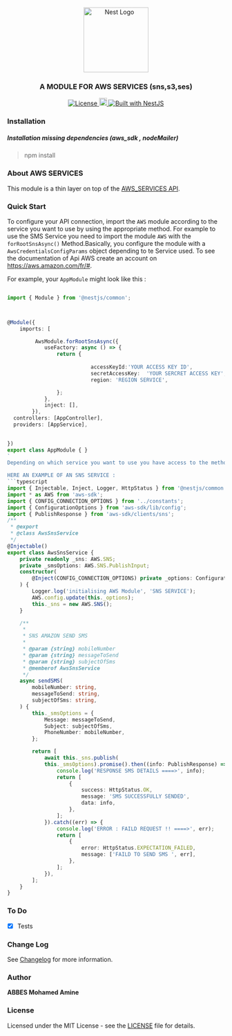 <h1 align="center"></h1>

<div align="center">
  <a href="http://nestjs.com/" target="_blank">
    <img src="https://nestjs.com/img/logo_text.svg" width="150" alt="Nest Logo" />
  </a>
</div>

<h3 align="center">A MODULE FOR AWS SERVICES (sns,s3,ses)</h3>

<div align="center">
  <a href="https://nestjs.com" target="_blank">
    <img src="https://img.shields.io/badge/license-MIT-brightgreen.svg" alt="License" />
    <img src="https://badge.fury.io/js/%40nestjsplus%2Fmassive.svg" alt="npm version" height="18">    <img src="https://img.shields.io/badge/built%20with-NestJs-red.svg" alt="Built with NestJS">
  </a>
</div>

### Installation
##### Installation missing dependencies (aws_sdk , nodeMailer)
> npm install

### About AWS SERVICES

This module is a thin layer on top of the [AWS_SERVICES API](https://aws.amazon.com/fr/#).



### Quick Start

To configure your API connection, import the `AWS` module  according to the service you want to use  by using the appropriate method. For example to use the SMS Service you need to import the module `AWS`  with the `forRootSnsAsync()` Method.Basically, you configure the module with a `AwsCredentialsConfigParams` object depending to te Service used. To see the documentation of Api AWS  create an account on https://aws.amazon.com/fr/#.

For example, your `AppModule` might look like this :

```typescript

import { Module } from '@nestjs/common';



@Module({
    imports: [

         AwsModule.forRootSnsAsync({
            useFactory: async () => {
                return {
   
                           accessKeyId:'YOUR ACCESS KEY ID',
                           secretAccessKey:  'YOUR SERCRET ACCESS KEY',
                           region: 'REGION SERVICE',

                };
            },
            inject: [],
        }),
  controllers: [AppController],
  providers: [AppService],
  

})
export class AppModule { }
`
Depending on which service you want to use you have access to the method of the requested service (SNS_SERVICE, S3_SERVICE,SES_SERVICE) which you can inject into any provider.

HERE AN EXAMPLE OF AN SNS SERVICE :
```typescript
import { Injectable, Inject, Logger, HttpStatus } from '@nestjs/common';
import * as AWS from 'aws-sdk';
import { CONFIG_CONNECTION_OPTIONS } from '../constants';
import { ConfigurationOptions } from 'aws-sdk/lib/config';
import { PublishResponse } from 'aws-sdk/clients/sns';
/**
 * @export
 * @class AwsSnsService
 */
@Injectable()
export class AwsSnsService {
    private readonly _sns: AWS.SNS;
    private _smsOptions: AWS.SNS.PublishInput;
    constructor(
        @Inject(CONFIG_CONNECTION_OPTIONS) private _options: ConfigurationOptions,
    ) {
        Logger.log('initialising AWS Module', 'SNS SERVICE');
        AWS.config.update(this._options);
        this._sns = new AWS.SNS();
    }

    /**
     *
     * SNS AMAZON SEND SMS
     *
     * @param {string} mobileNumber
     * @param {string} messageToSend
     * @param {string} subjectOfSms
     * @memberof AwsSnsService
     */
    async sendSMS(
        mobileNumber: string,
        messageToSend: string,
        subjectOfSms: string,
    ) {
        this._smsOptions = {
            Message: messageToSend,
            Subject: subjectOfSms,
            PhoneNumber: mobileNumber,
        };

        return [
            await this._sns.publish(
            this._smsOptions).promise().then((info: PublishResponse) => {
                console.log('RESPONSE SMS DETAILS ====>', info);
                return [
                    {
                        success: HttpStatus.OK,
                        message: 'SMS SUCCESSFULLY SENDED',
                        data: info,
                    },
                ];
            }).catch((err) => {
                console.log('ERROR : FAILD REQUEST !! ====>', err);
                return [
                    {
                        error: HttpStatus.EXPECTATION_FAILED,
                        message: ['FAILD TO SEND SMS ', err],
                    },
                ];
            }),
        ];
    }
}

```



### To Do

- [x] Tests

### Change Log

See [Changelog](CHANGELOG.md) for more information.

### Author

**ABBES Mohamed Amine**

### License

Licensed under the MIT License - see the [LICENSE](LICENSE) file for details.
